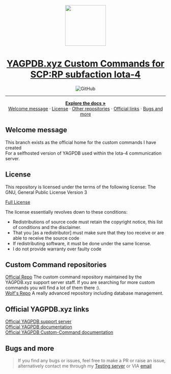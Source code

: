 <p align="center">
  <a href="https://github.com/RhykerWells/YAGPDB-ccs/tree/iota-4">
    <picture>
      <img src="https://yagpdb.xyz/static/img/logo_y.png" height="128">
    </picture>
    <h1 align="center">YAGPDB.xyz Custom Commands for SCP:RP subfaction Iota-4</h1>
  </a>
</p>

<div align="center">
<img alt="GitHub" src="https://img.shields.io/github/license/RhykerWells/YAGPDB-CCs">
</div>

<hr />
<div>
  <p align="center">
    <a href="https://github.com/RhykerWells/YAGPDB-ccs/tree/iota-4/wiki"><strong>Explore the docs »</strong></a>
    <br />
    <a href="#welcome-message">Welcome message</a>
    ·
    <a href="#license">License</a>
    ·
    <a href="#custom-command-repositories">Other repositories</a>
    ·
    <a href="#official-yagpdb-xyz-links">Official links</a>
    ·
    <a href="#bugs-and-more">Bugs and more</a>
  </p>
</div>

## Welcome message
This branch exists as the official home for the custom commands I have created<br />
For a selfhosted version of YAGPDB used within the Iota-4 communication server.

## License

<p>This repository is licensed under the terms of the following license: The GNU, General Public License Version 3</p>

<a href="https://github.com/RhykerWells/YAGPDB-ccs/tree/iota-4/blob/main/LICENSE">Full License</a><br>

<p>The license essentially revolves down to these conditions:
<ul>
    <li>Redistributions of source code must retain the copyright notice, this list of conditions and the disclaimer.</li>
    <li>That you [as a redistributor] must make sure that they too receive or are able to receive the source code</li>
    <li>If redistributing software, it must be done under the same license.</li>
    <li>I do not provide warranty over faulty code</li>
</ul>
</p>


## Custom Command repositories
<a href="https://yagpdb-cc.github.io">Official Repo</a> The custom command 
repository maintained by the YAGPDB.xyz support server staff. 
If you are searching for more custom commands you will find a lot of them there :).<br />
<a href="https://github.com/BlackWolfWoof/yagpdb-cc">Wolf's Repo</a> A really advanced repository including database management.<br>

## Official YAGPDB.xyz links
<a href="https://discord.gg/4uY54rw">Official YAGPDB support server</a><br> 
<a href="https://docs.yagpdb.xyz/">Official YAGPDB documentation</a><br>
<a href="https://learn.yagpdb.xyz/">Official YAGPDB Custom-Command documentation</a>


## Bugs and more
<blockquote>If you find any bugs or issues, feel free to make a PR or raise an issue, alternatively contact me through my <a href="https://discord.gg/bbvzRgQvB7">Testing server</a> or VIA <a href="mailto:a.rhykerw@gmail.com">email</a></blockquote>
